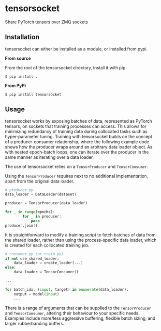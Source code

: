 # tensorsocket
Share PyTorch tensors over ZMQ sockets

## Installation

tensorsocket can either be installed as a module, or installed from pypi.

**From source**

From the root of the tensorsocket directory, install it with pip:

```shell
$ pip install .
```

**From PyPi**

```shell
$ pip install tensorsocket
```

## Usage

tensorsocket works by exposing batches of data, represented as PyTorch tensors, on sockets that training processes can access. This allows for minimizing redundancy of training data during collocated tasks such as hyper-parameter tuning. Training with tensorsocket builds on the concept of a producer-consumer relationship, where the following example code shows how the producer wraps around an arbitrary data loader object. As with nested epoch-batch loops, one can iterate over the producer in the same manner as iterating over a data loader.

The use of tensorsocket relies on a `TensorProducer` and `TensorConsumer`. 

Using the `TensorProducer` requires next to no additional implementation, apart from the original data loader. 

```python
# producer.py
data_loader = DataLoader(dataset)

producer = TensorProducer(data_loader)

for _ in range(epochs):
        for _ in producer:
            pass
producer.join()
```

It is straightforward to modify a training script to fetch batches of data from the shared loader, rather than using the process-specific data loader, which is created for each collocated training job.

```python
# consumer.py (or train.py)
if not use_shared_loader:
    data_loader = create_loader(...)
else:
    data_loader = TensorConsumer()

...

for batch_idx, (input, target) in enumerate(data_loader):
    output = model(input)
    ...

```

There is a range of arguments that can be supplied to the `TensorProducer` and `TensorConsumer`, altering their behaviour to your specific needs. Examples include more/less aggressive buffering, flexible batch sizing, and larger rubberbanding buffers.

